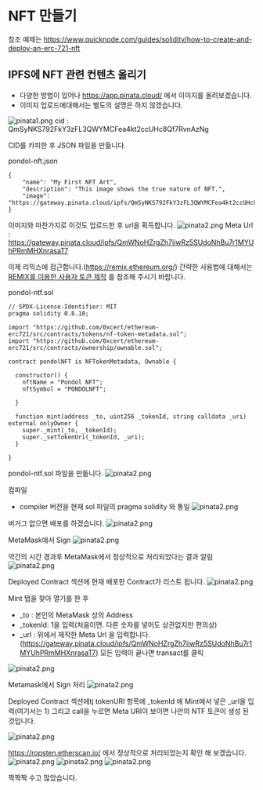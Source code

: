 # NFT 만들기
참조 예제는 https://www.quicknode.com/guides/solidity/how-to-create-and-deploy-an-erc-721-nft


## IPFS에 NFT 관련 컨텐츠 올리기
- 다양한 방법이 있어나 https://app.pinata.cloud/ 에서 이미지를 올려보겠습니다.
- 이미지 업로드에대해서는 별도의 설명은 하지 않겠습니다.


![pinata1.png](./assets/images/pinata1.png)
cid : QmSyNKS792FkY3zFL3QWYMCFea4kt2ccUHc8Qf7RvnAzNg

CID를 카피한 후 JSON 파일을 만듦니다.

pondol-nft.json
```
{
    "name": "My First NFT Art",
    "description": "This image shows the true nature of NFT.",
    "image": "https://gateway.pinata.cloud/ipfs/QmSyNKS792FkY3zFL3QWYMCFea4kt2ccUHc8Qf7RvnAzNg",
}
```
이미지와 마찬가지로 이것도 업로드한 후 url을 획득합니다.
![pinata2.png](./assets/images/pinata2.png)
Meta Url : https://gateway.pinata.cloud/ipfs/QmWNoHZrgZh7iiwRz5SUdoNhBu7r1MYUhPRmMHXnrasaT7

이제 리믹스에 접근합니다.(https://remix.ethereum.org/)
간략한 사용법에 대해서는 [ REMIX를 이용한 사용자 토큰 제작](../../token/ether/remix.md) 를 참조해 주시기 바랍니다.

pondol-ntf.sol
```
// SPDX-License-Identifier: MIT
pragma solidity 0.8.10;

import "https://github.com/0xcert/ethereum-erc721/src/contracts/tokens/nf-token-metadata.sol";
import "https://github.com/0xcert/ethereum-erc721/src/contracts/ownership/ownable.sol";

contract pondolNFT is NFTokenMetadata, Ownable {

  constructor() {
    nftName = "Pondol NFT";
    nftSymbol = "PONDOLNFT";

  }

  function mint(address _to, uint256 _tokenId, string calldata _uri) external onlyOwner {
    super._mint(_to, _tokenId);
    super._setTokenUri(_tokenId, _uri);
  }

}
```
pondol-ntf.sol 파일을 만듦니다.
![pinata2.png](./assets/images/ntf-create1-1.png)

컴파일
- compiler 버전을 현재 sol 파일의 pragma solidity 와 통일
![pinata2.png](./assets/images/ntf-create1-2.png)

버거그 없으면 배포를 하겠습니다.
![pinata2.png](./assets/images/ntf-create1-3.png)

MetaMask에서 Sign
![pinata2.png](./assets/images/ntf-create1-4.png)

약간의 시간 경과후 MetaMask에서 정상적으로 처리되었다는 결과 알림
![pinata2.png](./assets/images/ntf-create1-5.png)

Deployed Contract 섹션에 현재 배포한 Contract가 리스트 됩니다.
![pinata2.png](./assets/images/ntf-create1-6.png)

Mint 탭을 찾아 열기를 한 후
- _to : 본인의 MetaMask 상의 Address
- _tokenId: 1을 입력(처음이면. 다른 숫자를 넣어도 상관없지만 편의상)
- _url : 위에서 제작한 Meta Url 을 입력합니다.(https://gateway.pinata.cloud/ipfs/QmWNoHZrgZh7iiwRz5SUdoNhBu7r1MYUhPRmMHXnrasaT7)
모든 입력이 끝나면 transact를 클릭

![pinata2.png](./assets/images/ntf-create1-7.png)

Metamask에서 Sign 처리
![pinata2.png](./assets/images/ntf-create1-8.png)

Deployed Contract 섹션에tj tokenURI 항목에 _tokenId 에 Mint에서 넣은 _url을 입력(여기서는 1)
그리고 call을 누르면 Meta URl이 보이면 나만의 NTF  토큰이 생성 된 것입니다.

![pinata2.png](./assets/images/ntf-create1-9.png)

https://ropsten.etherscan.io/ 에서 정상적으로 처리되었는지 확인 해 보겠습니다.
![pinata2.png](./assets/images/ntf-create1-10.png)
![pinata2.png](./assets/images/ntf-create1-11.png)
![pinata2.png](./assets/images/ntf-create1-12.png)

짝짝짝 수고 많았습니다.
